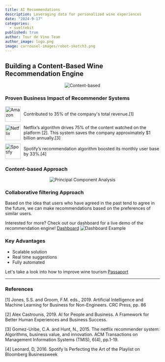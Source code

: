 ```yaml
---
title: AI Recommendations
description: Leveraging data for personalized wine experiences
date: "2024-9-17"
categories:
  - sveltekit
published: true
author: Tour de Vino Team
author_image: logo.png
image: carrousel-images/robot-sketch3.png
---
```


## Building a Content-Based Wine Recommendation Engine

<div style="text-align: center;">
  <img src="basic-recommend.png" alt="Content-based" />
</div>

### Proven Business Impact of Recommender Systems

<ul style="list-style: none; padding: 0;">
  <li style="display: flex; align-items: center; margin-bottom: 10px;">
    <img src="amazon.png" alt="Amazon" style="margin-right: 10px; width: 50px;  border-radius: 0; object-fit: contain;" />
    <span>Contributed to 35% of the company's total revenue.[1]</span>
  </li>
  <li style="display: flex; align-items: center; margin-bottom: 10px;">
    <img src="netflix.png" alt="Netflix" style="margin-right: 10px; width: 50px;" />
    <span>Netflix’s algorithm drives 75% of the content watched on the platform [2]. This system saves the company approximately $1 billion annually.[3]</span>
  </li>
  <li style="display: flex; align-items: center; margin-bottom: 10px;">
    <img src="spotify.png" alt="Spotify" style="margin-right: 10px; width: 50px;" />
    <span>Spotify’s recommendation algorithm boosted its monthly user base by 33%.[4]</span>
  </li>
</ul>

### Content-based Approach

<div style="text-align: center;">
  <img src="pca.png" alt="Principal Component Analysis" />
</div>

### Collaborative filtering Approach

Based on the idea that users who have agreed in the past tend to agree in the future, we can make recommendations based on the preferences of similar users.

Interested for more? Check out our dashboard for a live demo of the recommendation engine!
[Dashboard](https://huggingface.co/spaces/TourdeVino/showcase)
![Dashboard Example](dashboard_example.png)


### Key Advantages

- Scalable solution
- Real time suggestions
- Fully automated


Let's take a look into how to improve wine tourism [Passaport](/passaport-post)

---

### References

[1] Jones, S.S. and Groom, F.M. eds., 2019. Artificial Intelligence and Machine Learning for Business for Non-Engineers. CRC Press, pp. 86

[2] Alex Castrounis, 2019. AI for People and Business. A Framework for Better Human Experiences and Business Success.

[3] Gomez-Uribe, C.A. and Hunt, N., 2015. The netflix recommender system: Algorithms, business value, and innovation. ACM Transactions on Management Information Systems (TMIS), 6(4), pp.1-19.

[4] Leonard, D, 2016. Spotify Is Perfecting the Art of the Playlist on Bloomberg Businessweek
